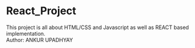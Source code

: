 # React_Project
This project is all about HTML/CSS and Javascript as well as REACT based implementation.
<br>
Author: ANKUR UPADHYAY
